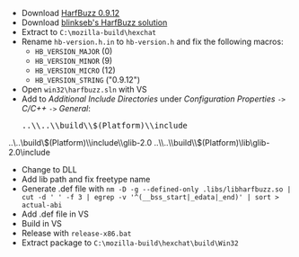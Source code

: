  * Download [HarfBuzz 0.9.12](http://cgit.freedesktop.org/harfbuzz/snapshot/harfbuzz-0.9.12.zip)
 * Download [blinkseb's HarfBuzz solution](https://github.com/blinkseb/harfbuzz)
 * Extract to `C:\mozilla-build\hexchat`
 * Rename `hb-version.h.in` to `hb-version.h` and fix the following macros:
	* `HB_VERSION_MAJOR` (0)
	* `HB_VERSION_MINOR` (9)
	* `HB_VERSION_MICRO` (12)
	* `HB_VERSION_STRING` ("0.9.12")
 * Open `win32\harfbuzz.sln` with VS
 * Add to _Additional Include Directories_ under _Configuration Properties_ `->` _C/C++_ `->` _General_:
	<pre>..\\..\\build\\$(Platform)\\include
..\\..\\build\\$(Platform)\\include\\glib-2.0
..\\..\\build\\$(Platform)\\lib\\glib-2.0\\include</pre>
 * Change to DLL
 * Add lib path and fix freetype name
 * Generate .def file with `nm -D -g --defined-only .libs/libharfbuzz.so | cut -d ' ' -f 3 | egrep -v '^(__bss_start|_edata|_end)' | sort > actual-abi`
 * Add .def file in VS
 * Build in VS
 * Release with `release-x86.bat`
 * Extract package to `C:\mozilla-build\hexchat\build\Win32`
